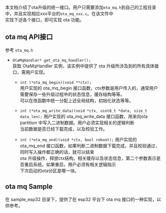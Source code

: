 本文档介绍了ota升级的统一接口。用户只需要添加`ota_mq.h`到自己的工程目录中，并且实现相应xxx平台的`ota_mq_xxx.c`。在该文件中  
实现下述各个接口，即可实现 ota 功能。

## ota mq API接口
参考 `ota_mq.h`

- `OtaMqHandler* get_ota_mq_handler();`   
获取 OtaMqHandler 实例，该实例中提供了 ota 升级所涉及到的所有具体接口，需用户实现。

    - `int (*ota_mq_begin)(void **ctx);`  
        用户实现的 ota_mq_begin 接口函数，ctx参数是用户传入的，通常用户需要保存一些升级过程中的状态信息，缓存结构等等。  
        可以在改函数中统一分配上述全局结构，初始化状态等等。

    - `int (*ota_mq_write_data)(void *ctx, uint8_t *data, size_t data_len);`
        用户实现的 ota_mq_write_data 接口函数，用来向ota partition 中写入二进制数据。用户必须实现相关的逻辑判断  
        当前数据是否已经下载完成，以及校验工作。

    - `int (*ota_mq_end)(void *ctx, bool reboot);`
        用户实现的 ota_mq_end 接口函数，如果判断二进制数据下载完成，并且校验通过，同时写入操作都正确的话，就可以结束  
        ota 升级操作，释放ctx结构，相关缓存以及状态信息，第二个参数表示是否重启系统。如果重启，用户必须有相关逻辑指示   
        下次启动的ota分区是哪一块。

## ota mq Sample
在 sample_esp32 目录下，提供了在 esp32 平台下 ota mq 接口的一种实现，以供参考。